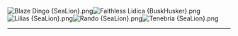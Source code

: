 ![Blaze Dingo {SeaLion}.png](https://raw.githubusercontent.com/Klokinator/FE-Repo/main/Portrait%20Repository/Non-FE%20Properties/Epic%20Seven/Blaze%20Dingo%20%7BSeaLion%7D.png "Blaze Dingo {SeaLion}.png")![Faithless Lidica {BuskHusker}.png](https://raw.githubusercontent.com/Klokinator/FE-Repo/main/Portrait%20Repository/Non-FE%20Properties/Epic%20Seven/Faithless%20Lidica%20%7BBuskHusker%7D.png "Faithless Lidica {BuskHusker}.png")![Lilias {SeaLion}.png](https://raw.githubusercontent.com/Klokinator/FE-Repo/main/Portrait%20Repository/Non-FE%20Properties/Epic%20Seven/Lilias%20%7BSeaLion%7D.png "Lilias {SeaLion}.png")![Rando {SeaLion}.png](https://raw.githubusercontent.com/Klokinator/FE-Repo/main/Portrait%20Repository/Non-FE%20Properties/Epic%20Seven/Rando%20%7BSeaLion%7D.png "Rando {SeaLion}.png")![Tenebria {SeaLion}.png](https://raw.githubusercontent.com/Klokinator/FE-Repo/main/Portrait%20Repository/Non-FE%20Properties/Epic%20Seven/Tenebria%20%7BSeaLion%7D.png "Tenebria {SeaLion}.png")



----

